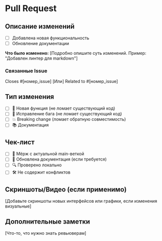 # Pull Request

## Описание изменений

- [ ] Добавлена новая функциональность
- [ ] Обновление документации

**Что было изменено:**
[Подробно опишите суть изменений. Пример:
"Добавлен линтер для markdown"]

### Связанные Issue

Closes #[номер_issue]
[Или] Related to #[номер_issue]

## Тип изменения

- [ ] 🚀 Новая функция (не ломает существующий код)
- [ ] 🐛 Исправление бага (не ломает существующий код)
- [ ] 💥 Breaking change (ломает обратную совместимость)
- [ ] 📚 Документация

## Чек-лист

- [ ] 🔄 Мёрж с актуальной main-веткой
- [ ] 📝 Обновлена документация (если требуется)
- [ ] 🔍 Проверено локально
- [ ] 🛠️ Не содержит конфликтов

## Скриншоты/Видео (если применимо)

[Добавьте скриншоты новых интерфейсов или графики, если изменения визуальные]

## Дополнительные заметки

[Что-то, что нужно знать ревьюверам]
